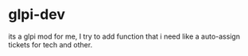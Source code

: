 # glpi-dev
its a glpi mod for me, I try to add function that i need like a auto-assign tickets for tech and other.
